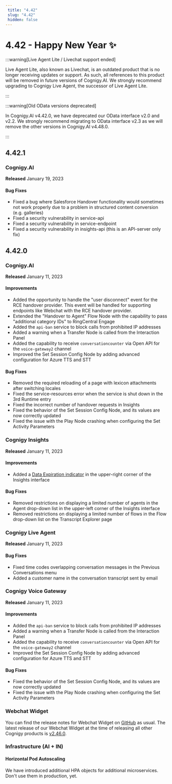 ```yaml
---
 title: "4.42" 
 slug: "4.42" 
 hidden: false 
---
```

# 4.42 - Happy New Year ✨

:::warning[Live Agent Lite / Livechat support ended]

  Live Agent Lite, also known as Livechat, is an outdated product that is no longer receiving updates or support. As such, all references to this product will be removed in future versions of Cognigy.AI. We strongly recommend upgrading to Cognigy Live Agent, the successor of Live Agent Lite.

:::


:::warning[Old OData versions deprecated]

  In Cognigy.AI v4.42.0, we have deprecated our OData interface v2.0 and v2.2. We strongly recommend migrating to OData interface v2.3 as we will remove the other versions in Cognigy.AI v4.48.0.

:::


## 4.42.1

### Cognigy.AI

**Released** January 19, 2023

#### Bug Fixes
- Fixed a bug where Salesforce Handover functionality would sometimes not work properly due to a problem in structured content conversion (e.g. galleries)
- Fixed a security vulnerability in service-api
- Fixed a security vulnerability in service-endpoint
- Fixed a security vulnerability in insights-api (this is an API-server only fix)

## 4.42.0

### Cognigy.AI

**Released** January 11, 2023

#### Improvements

- Added the opportunity to handle the "user disconnect" event for the RCE handover provider. This event will be handled for supporting endpoints like Webchat with the RCE handover provider.
- Extended the "Handover to Agent" Flow Node with the capability to pass "additional category IDs" to RingCentral Engage
- Added the `api-ban` service to block calls from prohibited IP addresses
- Added a warning when a Transfer Node is called from the Interaction Panel
- Added the capability to receive `conversationcounter` via Open API for the `voice-gateway2` channel
- Improved the Set Session Config Node by adding advanced configuration for Azure TTS and STT

#### Bug Fixes

- Removed the required reloading of a page with lexicon attachments after switching locales
- Fixed the service-resources error when the service is shut down in the 3rd Runtime entry
- Fixed the incorrect number of handover requests in Insights
- Fixed the behavior of the Set Session Config Node, and its values are now correctly updated
- Fixed the issue with the Play Node crashing when configuring the Set Activity Parameters

### Cognigy Insights

**Released** January 11, 2023

#### Improvements

- Added a [Data Expiration indicator](../insights/data-management/ttl.md) in the upper-right corner of the Insights interface

#### Bug Fixes

- Removed restrictions on displaying a limited number of agents in the Agent drop-down list in the upper-left corner of the Insights interface
- Removed restrictions on displaying a limited number of flows in the Flow drop-down list on the Transcript Explorer page

### Cognigy Live Agent

**Released** January 11, 2023

#### Bug Fixes

- Fixed time codes overlapping conversation messages in the Previous Conversations menu
- Added a customer name in the conversation transcript sent by email

### Cognigy Voice Gateway

**Released** January 11, 2023

#### Improvements

- Added the `api-ban` service to block calls from prohibited IP addresses
- Added a warning when a Transfer Node is called from the Interaction Panel
- Added the capability to receive `conversationcounter` via Open API for the `voice-gateway2` channel
- Improved the Set Session Config Node by adding advanced configuration for Azure TTS and STT

#### Bug Fixes

- Fixed the behavior of the Set Session Config Node, and its values are now correctly updated
- Fixed the issue with the Play Node crashing when configuring the Set Activity Parameters

### Webchat Widget

You can find the release notes for Webchat Widget on [GitHub](https://github.com/Cognigy/WebchatWidget/releases) as usual. The latest release of our Webchat Widget at the time of releasing all other Cognigy products is [v2.46.0](https://github.com/Cognigy/WebchatWidget/releases/tag/v2.46.0).

### Infrastructure (AI + IN)

#### Horizontal Pod Autoscaling

We have introduced additional HPA objects for additional microservices. Don't use them in production, yet.

